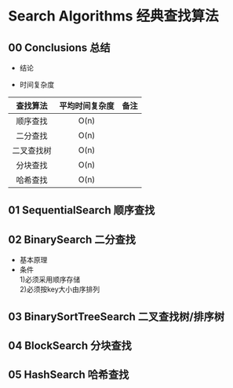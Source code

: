 # Search Algorithms 经典查找算法

## 00 Conclusions 总结
- 结论

- 时间复杂度  

|   查找算法    |平均时间复杂度|   备注  |  
|:-----------:|:----------:|:-------|  
|   顺序查找    | O(n)      |         |  
|   二分查找    | O(n)      |         |  
|   二叉查找树  | O(n)      |         |  
|   分块查找    | O(n)      |         |  
|   哈希查找    | O(n)      |         |  


## 01 SequentialSearch 顺序查找

## 02 BinarySearch 二分查找
- 基本原理  
- 条件  
1)必须采用顺序存储  
2)必须按key大小由序排列  

## 03 BinarySortTreeSearch 二叉查找树/排序树

## 04 BlockSearch 分块查找

## 05 HashSearch 哈希查找  

